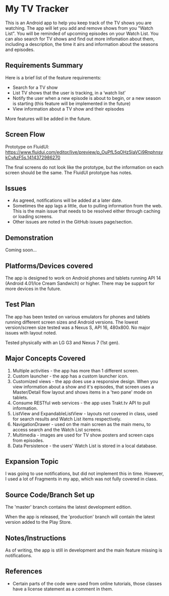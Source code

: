 # My TV Tracker

This is an Android app to help you keep track of the TV shows you are watching. The app will let you add and remove shows from you "Watch List". You will be reminded of upcoming episodes on your Watch List. You can also search for TV shows and find out more infomation about them, including a description, the time it airs and information about the seasons and episodes.

## Requirements Summary

Here is a brief list of the feature requirements:

- Search for a TV show
- List TV shows that the user is tracking, in a ‘watch list’
- Notify the user when a new episode is about to begin, or a new season is starting (this feature will be implemented in the future)
- View information about a TV show and their episodes

More features will be added in the future.

## Screen Flow

Prototype on FluidUI: https://www.fluidui.com/editor/live/preview/p_OuPfL5qOHz5IaVCi9RnphnsykCvAzF5s.1414372986270

The final screens do not look like the prototype, but the information on each screen should be the same. The FluidUI prototype has notes.

## Issues

- As agreed, notifications will be added at a later date.
- Sometimes the app lags a little, due to pulling information from the web. This is the main issue that needs to be resolved either through caching or loading screens.
- Other issues are noted in the GitHub issues page/section.

## Demonstration

Coming soon...

## Platforms/Devices covered

The app is designed to work on Android phones and tablets running API 14 (Android 4.01/Ice Cream Sandwich) or higher. There may be support for more devices in the future.

## Test Plan

The app has been tested on various emulators for phones and tablets running different screen sizes and Android versions. The lowest version/screen size tested was a Nexus S, API 16, 480x800. No major issues with layout noted.

Tested physically with an LG G3 and Nexus 7 (1st gen).

## Major Concepts Covered

1. Multiple activities - the app has more than 1 different screen.
2. Custom launcher - the app has a custom launcher icon.
3. Customized views - the app does use a responsive design. When you view information about a show and it's episodes, that screen uses a Master/Detail flow layout and shows items in a 'two pane' mode on tablets.
4. Consume RESTful web services - the app uses Trakt.tv API to pull information.
5. ListView and ExpandableListView - layouts not covered in class, used for search results and Watch List items respectively.
6. NavigationDrawer - used on the main screen as the main menu, to access search and the Watch List screens.
7. Multimedia - images are used for TV show posters and screen caps from episodes.
8. Data Persistence - the users' Watch List is stored in a local database.

## Expansion Topic

I was going to use notifications, but did not implement this in time. However, I used a lot of Fragments in my app, which was not fully covered in class.

## Source Code/Branch Set up

The 'master' branch contains the latest development edition.

When the app is released, the 'production' branch will contain the latest version added to the Play Store.

## Notes/Instructions

As of writing, the app is still in development and the main feature missing is notifications.

## References

- Certain parts of the code were used from online tutorials, those classes have a license statement as a comment in them.
